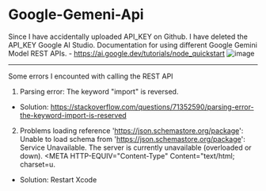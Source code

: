 # Google-Gemeni-Api
Since I have accidentally uploaded API_KEY on Github. I have deleted the API_KEY Google AI Studio.
Documentation for using different Google Gemini Model REST APIs. - https://ai.google.dev/tutorials/node_quickstart
![image](https://github.com/Lynn2507/Google-Gemeni-Api/assets/134114751/39675000-8823-4424-944a-da7158554bee)

----
Some errors I encounted with calling the REST API
1) Parsing error: The keyword "import" is reversed.
- Solution: https://stackoverflow.com/questions/71352590/parsing-error-the-keyword-import-is-reserved

2) Problems loading reference 'https://json.schemastore.org/package': Unable to load schema from 'https://json.schemastore.org/package': Service Unavailable. The server is currently unavailable (overloaded or down). <!DOCTYPE HTML PUBLIC "-//W3C//DTD HTML 4.01//EN""http://www.w3.org/TR/html4/strict.dtd"> <HTML><HEAD><TITLE>Service Unavailable</TITLE> <META HTTP-EQUIV="Content-Type" Content="text/html; charset=u.
- Solution: Restart Xcode
